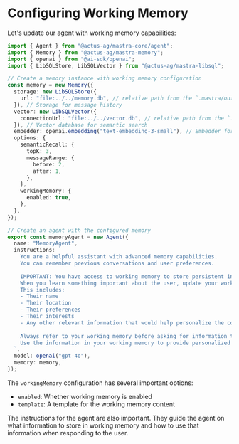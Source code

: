# Configuring Working Memory

Let's update our agent with working memory capabilities:

```typescript
import { Agent } from "@actus-ag/mastra-core/agent";
import { Memory } from "@actus-ag/mastra-memory";
import { openai } from "@ai-sdk/openai";
import { LibSQLStore, LibSQLVector } from "@actus-ag/mastra-libsql";

// Create a memory instance with working memory configuration
const memory = new Memory({
  storage: new LibSQLStore({
    url: "file:../../memory.db", // relative path from the `.mastra/output` directory
  }), // Storage for message history
  vector: new LibSQLVector({
    connectionUrl: "file:../../vector.db", // relative path from the `.mastra/output` directory
  }), // Vector database for semantic search
  embedder: openai.embedding("text-embedding-3-small"), // Embedder for message embeddings
  options: {
    semanticRecall: {
      topK: 3,
      messageRange: {
        before: 2,
        after: 1,
      },
    },
    workingMemory: {
      enabled: true,
    },
  },
});

// Create an agent with the configured memory
export const memoryAgent = new Agent({
  name: "MemoryAgent",
  instructions: `
    You are a helpful assistant with advanced memory capabilities.
    You can remember previous conversations and user preferences.
    
    IMPORTANT: You have access to working memory to store persistent information about the user.
    When you learn something important about the user, update your working memory.
    This includes:
    - Their name
    - Their location
    - Their preferences
    - Their interests
    - Any other relevant information that would help personalize the conversation
    
    Always refer to your working memory before asking for information the user has already provided.
    Use the information in your working memory to provide personalized responses.
  `,
  model: openai("gpt-4o"),
  memory: memory,
});
```

The `workingMemory` configuration has several important options:

- `enabled`: Whether working memory is enabled
- `template`: A template for the working memory content

The instructions for the agent are also important. They guide the agent on what information to store in working memory and how to use that information when responding to the user.
